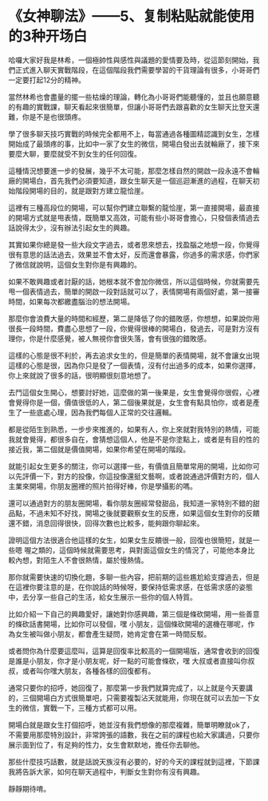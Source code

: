 # 《女神聊法》——5、复制粘贴就能使用的3种开场白

哈囉大家好我是林希，一個極帥性與感性與議題的愛情要及時，從這節刻開始，我們正式進入聊天實戰階段，在這個階段我們需要學習的干貨理論有很多，小哥哥們一定要打起12分的精神。

當然林希也會盡量的擺一些枯燥的理論，轉化為小哥哥們能聽懂的，並且也願意聽的有趣的實戰課，聊天看起來很簡單，但讓小哥哥們去跟喜歡的女生聊天比登天還難，你是不是也很頭疼。

學了很多聊天技巧實戰的時候完全都用不上，每當通過各種圖精認識到女生，怎樣開始成了最頭疼的事，比如中一家了女生的微信，開場白發出去就輪廠了，接下來要麼大聊，要麼就受不到女生的任何回復。

這種情況想要進一步的發展，幾乎不太可能，那麼怎樣自然的開啟一段永遠不會輪廠的開場白，首先我們必須要知道，跟女生聊天是一個巡迴漸進的過程，在聊天初始階段開場的目的，就是跟對方建立龍恰崖。

這裡有三種高段位的開場，可以幫你們建立聯繫的龍恰崖，第一直接開場，最直接的開場方式就是甩表情，既簡單又高效，可能有些小哥哥會擔心，只發個表情過去話說得太少，沒有辦法引起女生的興趣。

其實如果你總是發一些大段文字過去，或者思來想去，找盈腦之地想一段，你覺得很有意思的話法過去，效果並不會太好，反而還會暴露，你過多的需求感，你們家了微信就說明，這個女生對你是有興趣的。

如果不敢興趣或者討厭的話，她根本就不會加你微信，所以這個時候，你就需要先甩一個表情過去，簡單的開啟一段對話就可以了，表情開場有兩個好處，第一接審時間，如果每次都繳盡腦治的想法開場。

那麼你會浪費大量的時間和經歷，第二是降低了你的錯敗感，你想想，如果說你用很長一段時間，費盡心思想了一段，你覺得很棒的開場白，發過去，可是對方沒有理你，你是什麼感覺，被人無視你會很失落，會有很強的錯敗感。

這樣的心態是很不利於，再去追求女生的，但是簡單的表情開場，就不會讓女出現這樣的心態是很，因為你只是發了一個表情，沒有付出過多的成本，如果你選擇，你上來就說了很多的話，很明顯很刻意地想了。

去鬥這個女生開心，想要討好她，這麼做的第一後果是，女生會覺得你很假，心裡會覺得你是一個，價值很低的人，第二個後果就是，女生會有點具怕你，或者是產生了一些底處心理，因為我們每個人正常的交往邏輯。

都是從陌生到熟悉，一步步來推進的，如果有人，你上來就對我特別的熱情，可能我就會覺得，都很多自在，會猜想這個人，他是不是你塗點上，或者是有目的性的接近我，第二個就是價值開場，如果你希望在開場的階段。

就能引起女生更多的關注，你可以選擇一些，有價值且簡單常用的開場，比如你可以先評價一下，對方的投像，你這投像還挺文藝啊，或者說通過評價對方的，個人主業來開場，你朋友圈裡的照片拍得好棒，你是學攝影的嗎。

還可以通過對方的朋友圈開場，看你朋友圈經常發甜品，我知道一家特別不錯的甜品點，不過未知不好找，開場之後就要觀察女生的反應，如果這個女生對你的反饋還不錯，消息回得很快，回得次數也比較多，能夠跟你聊起來。

證明這個方法很適合他這樣的女生，如果女生反饋很一般，回復也很簡短，就是一些嗯 喔之類的，這個時候就需要思考，與對面這個女生的情況了，可能他本身比較內想，對陌生人不會很熱情，屬於慢熱情。

那你就需要快速的切換化題，多聊一些內容，把前期的這些尷尬給支撐過去，但是在這裡你要注意的是，在你說話的時候呀，要保持低需求感，在低需求感的姿態中，去分享一些自己的生活，給女生展示一些你的個人特質。

比如介紹一下自己的興趣愛好，讓她對你感興趣，第三個是條砍開場，用一些善意的條砍話書開場，比如你可以發個，嘿 小朋友，這個條砍開場的選機在哪呢，作為女生被叫做小朋友，都會產生疑問，她肯定會在第一時間反駁。

或者問你為什麼要這麼叫，這算是回復率比較高的一個開場版，通常會收到的回復是誰是小朋友，你才是小朋友呢，好一點的可能會條砍，嘿 大叔或者直接叫你叔叔，或者叫你嘿大朋友，各種各樣的回復都有。

通常只要你的招呼，她回復了，那麼第一步我們就算完成了，以上就是今天要講的，三個開場白方式很簡單吧，只需要複製沾天就能用，你現在就可以去加一下女生的微信，實戰一下，三種方式都可以用。

開場白就是跟女生打個招呼，她並沒有我們想像的那麼複雜，簡單明瞭就ok了，不需要用那麼特別設計，非常誇張的語數，我在之前的課程也給大家講過，只要你展示面到位了，有足夠的性力，女生會默默地，擔任你去聊他。

那些什麼技巧話數，就是話說天族沒有必要的，好的今天的課程就到這裡，下節課我將告訴大家，如何在聊天過程中，判斷女生對你有沒有興趣。

靜靜期待唷。